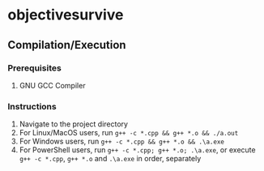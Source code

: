 # objectivesurvive

## Compilation/Execution

### Prerequisites

1. GNU GCC Compiler

### Instructions

1. Navigate to the project directory
2. For Linux/MacOS users, run ```g++ -c *.cpp && g++ *.o && ./a.out```
3. For Windows users, run ```g++ -c *.cpp && g++ *.o && .\a.exe```
4. For PowerShell users, run ```g++ -c *.cpp; g++ *.o; .\a.exe```, or execute ```g++ -c *.cpp```, ```g++ *.o``` and ```.\a.exe``` in order, separately
